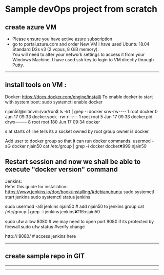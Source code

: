 # Sample devOps project from scratch

**create azure VM**
-------------------------------------------------------------------------------------------------------------------------------
- Please ensure you have active azure subscription 
- go to portal.azure.com and order New VM
I have used Ubuntu 18.04 Standard D2s v3 (2 vcpus, 8 GiB memory).  
You will need to alter your network settings to access it from your Windows Machine. I have used ssh key to login to VM directly through Putty.
-------------------------------------------------------------------------------------------------------------------------------
**install tools on VM** :
-------------------------------------------------------------------------------------------------------------------------------
Docker:  https://docs.docker.com/engine/install/ 
To enable docker to start with system boot: sudo systemctl enable docker

njain50@nitinvm:/var/run$ ls -lrt | grep -i docker
srw-rw----  1 root docker    0 Jun 17 09:33 docker.sock
-rw-r--r--  1 root root      5 Jun 17 09:33 docker.pid
drwx------  8 root root    180 Jun 17 09:34 docker

s at starts of line tells its a socket owned by root
group owner is docker

Add user to docker group so that it can run docker commands. 
usermod -aG docker njain50
cat /etc/group | grep -i docker
docker:x:999:njain50

Restart session and now we shall be able to execute "docker version" command
-------------------------------------------------------------------------------------------------------------------------------
Jenkins:  
Refer this guide for installation: https://www.jenkins.io/doc/book/installing/#debianubuntu
sudo systemctl start jenkins
sudo systemctl status jenkins

sudo usermod -aG jenkins njain50  # add njain50 to jenkins group
cat /etc/group | grep -i jenkins
jenkins:x:116:njain50

sudo ufw allow 8080 # we may need to open port 8080 if its protected by firewall
sudo ufw status #verify change

http://<azure-vm-public-ip>:8080/  # access jenkins here

-------------------------------------------------------------------------------------------------------------------------------
**create sample repo in GIT**
-------------------------------------------------------------------------------------------------------------------------------
 
-------------------------------------------------------------------------------------------------------------------------------

-------------------------------------------------------------------------------------------------------------------------------





